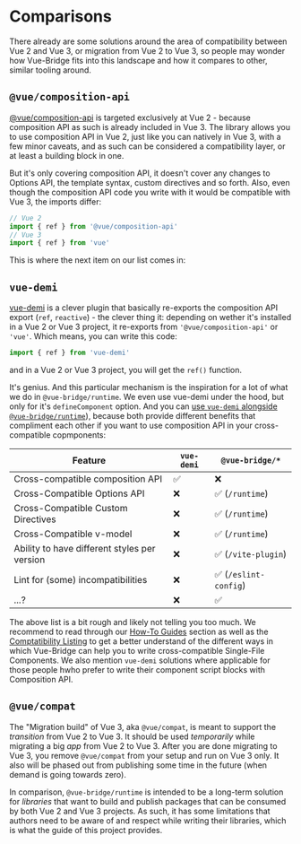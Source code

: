 # Comparisons

There already are some solutions around the area of compatibility between Vue 2 and Vue 3, or migration from Vue 2 to Vue 3, so people may wonder how Vue-Bridge fits into this landscape and how it  compares to other, similar tooling around.

## `@vue/composition-api`

[@vue/composition-api](https://github.com/vuejs/composition-api) is targeted exclusively at Vue 2 - because composition API as such is already included in Vue 3. The library allows you to use composition API in Vue 2, just like you can natively in Vue 3, with a few minor caveats, and as such can be considered a compatibility layer, or at least a building block in one.

But it's only covering composition API, it doesn't cover any changes to Options API, the template syntax, custom directives and so forth. Also, even though the composition API code you write with it would be compatible with Vue 3, the imports differ:

```js
// Vue 2
import { ref } from '@vue/composition-api'
// Vue 3
import { ref } from 'vue'
```

This is where the next item on our list comes in:
## `vue-demi`

[vue-demi](https://github.com/vueuse/vue-demi) is a clever plugin that basically re-exports the composition API export (`ref`, `reactive`) - the clever thing it: depending on wether it's installed in a Vue 2 or Vue 3 project, it re-exports from `'@vue/composition-api'` or `'vue'`. Which means, you can write this code:

```js
import { ref } from 'vue-demi'
```

and in a Vue 2 or Vue 3 project, you will get the `ref()` function. 

It's genius. And this particular mechanism is the inspiration for a lot of what we do in `@vue-bridge/runtime`. We even use vue-demi under the hood, but only for it's `defineComponent` option. And you can [use `vue-demi` alongside  `@vue-bridge/runtime`](#/TODO)), because both provide different benefits that compliment each other if you want to use composition API in your cross-compatible copmponents:

|Feature|`vue-demi`|`@vue-bridge/*`|
|-------|----------|---------------------|
|Cross-compatible composition API|✅|❌|
|Cross-Compatible Options API|❌|✅ (`/runtime`)|
|Cross-Compatible Custom Directives|❌|✅ (`/runtime`)|
|Cross-Compatible v-model|❌|✅ (`/runtime`)|
|Ability to have different styles per version|❌|✅ (`/vite-plugin`)|
|Lint for (some) incompatibilities|❌|✅ (`/eslint-config`)|
|...?|❌|✅|

The above list is a bit rough and likely not telling you too much. We recommend to read through our [How-To Guides](../guides/index.md) section as well as the [Comptatibility Listing](../reference/compatibility/index.md) to get a better understand of the different ways in which Vue-Bridge can help you to write cross-compatible Single-File Components. We also mention `vue-demi` solutions where applicable for those people hwho prefer to write their component script blocks with Composition API.

## `@vue/compat`

The "Migration build" of Vue 3, aka `@vue/compat`, is meant to support the _transition_ from Vue 2 to Vue 3. It should be used *temporarily* while migrating a big *app* from Vue 2 to Vue 3. After you are done migrating to Vue 3, you remove `@vue/compat` from your setup and run on Vue 3 only. It also will be phased out from publishing some time in the future (when demand is going towards zero).

In comparison, `@vue-bridge/runtime` is intended to be a long-term solution for *libraries* that want to build and publish packages that can be consumed by both Vue 2 and Vue 3 projects. As such, it has some limitations that authors need to be aware of and respect while writing their libraries, which is what the guide of this project provides.